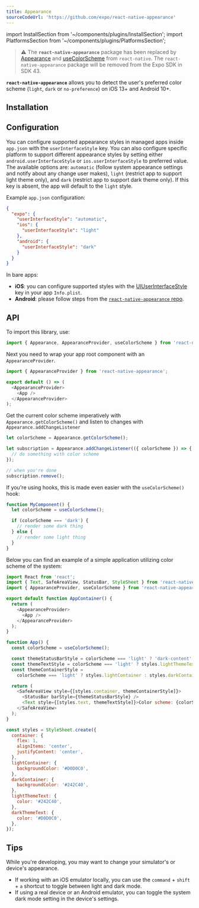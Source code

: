 ```yaml
---
title: Appearance
sourceCodeUrl: 'https://github.com/expo/react-native-appearance'
---
```


import InstallSection from '~/components/plugins/InstallSection';
import PlatformsSection from '~/components/plugins/PlatformsSection';

> ⚠️ The **`react-native-appearance`** package has been replaced by [Appearance](../react-native/appearance.md) and [useColorScheme](../react-native/usecolorscheme.md) from `react-native`. The `react-native-appearance` package will be removed from the Expo SDK in SDK 43.

**`react-native-appearance`** allows you to detect the user's preferred color scheme (`light`, `dark` or `no-preference`) on iOS 13+ and Android 10+.

<PlatformsSection android emulator ios simulator web />

## Installation

<InstallSection packageName="react-native-appearance" href="https://github.com/expo/react-native-appearance#linking" />

## Configuration

You can configure supported appearance styles in managed apps inside `app.json` with the `userInterfaceStyle` key. You can also configure specific platform to support different appearance styles by setting either `android.userInterfaceStyle` or `ios.userInterfaceStyle` to preferred value.
The available options are: `automatic` (follow system appearance settings and notify about any change user makes), `light` (restrict app to support light theme only), and `dark` (restrict app to support dark theme only).
If this key is absent, the app will default to the `light` style.

Example `app.json` configuration:

```json
{
  "expo": {
    "userInterfaceStyle": "automatic",
    "ios": {
      "userInterfaceStyle": "light"
    },
    "android": {
      "userInterfaceStyle": "dark"
    }
  }
}
```

In bare apps:

- **iOS**: you can configure supported styles with the [UIUserInterfaceStyle](https://developer.apple.com/documentation/bundleresources/information_property_list/uiuserinterfacestyle) key in your app `Info.plist`.
- **Android**: please follow steps from the [`react-native-appearance` repo](https://github.com/expo/react-native-appearance#configuration).

## API

To import this library, use:

```js
import { Appearance, AppearanceProvider, useColorScheme } from 'react-native-appearance';
```

Next you need to wrap your app root component with an `AppearanceProvider`.

```js
import { AppearanceProvider } from 'react-native-appearance';

export default () => (
  <AppearanceProvider>
    <App />
  </AppearanceProvider>
);
```

Get the current color scheme imperatively with `Appearance.getColorScheme()` and listen to changes with `Appearance.addChangeListener`

```js
let colorScheme = Appearance.getColorScheme();

let subscription = Appearance.addChangeListener(({ colorScheme }) => {
  // do something with color scheme
});

// when you're done
subscription.remove();
```

If you're using hooks, this is made even easier with the `useColorScheme()` hook:

```js
function MyComponent() {
  let colorScheme = useColorScheme();

  if (colorScheme === 'dark') {
    // render some dark thing
  } else {
    // render some light thing
  }
}
```

Below you can find an example of a simple application utilizing color scheme of the system:

```js
import React from 'react';
import { Text, SafeAreaView, StatusBar, StyleSheet } from 'react-native';
import { AppearanceProvider, useColorScheme } from 'react-native-appearance';

export default function AppContainer() {
  return (
    <AppearanceProvider>
      <App />
    </AppearanceProvider>
  );
}

function App() {
  const colorScheme = useColorScheme();

  const themeStatusBarStyle = colorScheme === 'light' ? 'dark-content' : 'light-content';
  const themeTextStyle = colorScheme === 'light' ? styles.lightThemeText : styles.darkThemeText;
  const themeContainerStyle =
    colorScheme === 'light' ? styles.lightContainer : styles.darkContainer;

  return (
    <SafeAreaView style={[styles.container, themeContainerStyle]}>
      <StatusBar barStyle={themeStatusBarStyle} />
      <Text style={[styles.text, themeTextStyle]}>Color scheme: {colorScheme}</Text>
    </SafeAreaView>
  );
}

const styles = StyleSheet.create({
  container: {
    flex: 1,
    alignItems: 'center',
    justifyContent: 'center',
  },
  lightContainer: {
    backgroundColor: '#D0D0C0',
  },
  darkContainer: {
    backgroundColor: '#242C40',
  },
  lightThemeText: {
    color: '#242C40',
  },
  darkThemeText: {
    color: '#D0D0C0',
  },
});
```

## Tips

While you're developing, you may want to change your simulator's or device's appearance.

- If working with an iOS emulator locally, you can use the `command` + `shift` + `a` shortcut to toggle between light and dark mode.
- If using a real device or an Android emulator, you can toggle the system dark mode setting in the device's settings.
